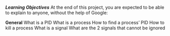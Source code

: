 ***Learning Objectives***
At the end of this project, you are expected to be able to explain to anyone, without the help of Google:

**General**
What is a PID
What is a process
How to find a process’ PID
How to kill a process
What is a signal
What are the 2 signals that cannot be ignored
